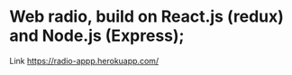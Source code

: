 # Web radio, build on React.js (redux) and Node.js (Express);
Link 
https://radio-appp.herokuapp.com/
